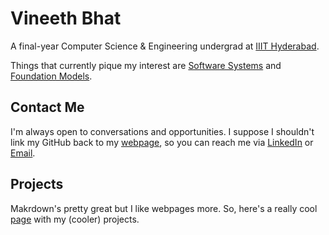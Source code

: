 # Vineeth Bhat  
A final-year Computer Science & Engineering undergrad at [IIIT Hyderabad](https://www.iiit.ac.in/).

Things that currently pique my interest are [Software Systems](https://en.wikipedia.org/wiki/Software_system) and [Foundation Models](https://en.wikipedia.org/wiki/Foundation_model).

## Contact Me
I'm always open to conversations and opportunities. I suppose I shouldn't link my GitHub back to my [webpage](https://flightvin.github.io/), so you can reach me via [LinkedIn](https://www.linkedin.com/in/vineethbhat/) or [Email](mailto:vineeth.bhat@gmail.com).

## Projects

Makrdown's pretty great but I like webpages more. So, here's a really cool [page](https://sites.google.com/view/vineeth-bhat-projects/home) with my (cooler) projects.
